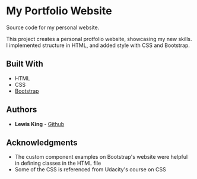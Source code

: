 # My Portfolio Website
Source code for my personal website.

This project creates a personal protfolio website, showcasing my new skills. I implemented structure in HTML, and added style with CSS and Bootstrap.

## Built With

* HTML
* CSS
* [Bootstrap](https://getbootstrap.com)

## Authors

* **Lewis King** - [Github](https://github.com/lewisisgood)

## Acknowledgments

* The custom component examples on Bootstrap's website were helpful in defining classes in the HTML file
* Some of the CSS is referenced from Udacity's course on CSS